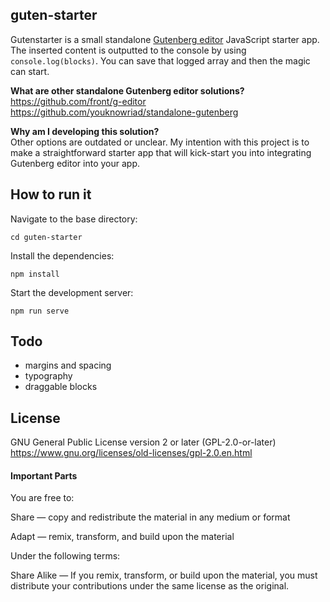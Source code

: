 guten-starter
---------

Gutenstarter is a small standalone [Gutenberg editor](https://github.com/WordPress/gutenberg) JavaScript starter app. The inserted content is outputted to the console by using `console.log(blocks)`. You can save that logged array and then the magic can start.

**What are other standalone Gutenberg editor solutions?**  
https://github.com/front/g-editor  
https://github.com/youknowriad/standalone-gutenberg  

**Why am I developing this solution?**  
Other options are outdated or unclear. My intention with this project is to make a straightforward starter app that will kick-start you into integrating Gutenberg editor into your app.

How to run it
---------

Navigate to the base directory:
```
cd guten-starter
```

Install the dependencies:
```
npm install
```

Start the development server:
```
npm run serve
```

Todo
---------

- margins and spacing
- typography
- draggable blocks

License
---------

GNU General Public License version 2 or later (GPL-2.0-or-later)  
https://www.gnu.org/licenses/old-licenses/gpl-2.0.en.html

#### Important Parts

You are free to:

Share — copy and redistribute the material in any medium or format  

Adapt — remix, transform, and build upon the material

Under the following terms:

Share Alike — If you remix, transform, or build upon the material, you must distribute your contributions under the same license as the original.


